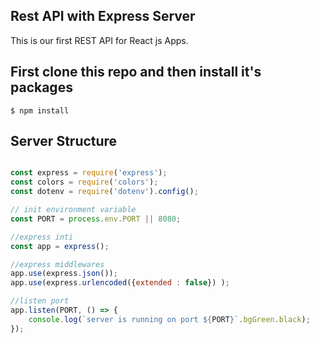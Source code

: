 ## Rest API with Express Server


This is our first REST API for React js Apps.

## First clone this repo and then install it's packages

``` console
$ npm install 
```

## Server Structure

```js

const express = require('express');
const colors = require('colors');
const dotenv = require('dotenv').config();

// init environment variable 
const PORT = process.env.PORT || 8080;

//express inti
const app = express();

//express middlewares
app.use(express.json());
app.use(express.urlencoded({extended : false}) );

//listen port 
app.listen(PORT, () => {
    console.log(`server is running on port ${PORT}`.bgGreen.black);
});

```
